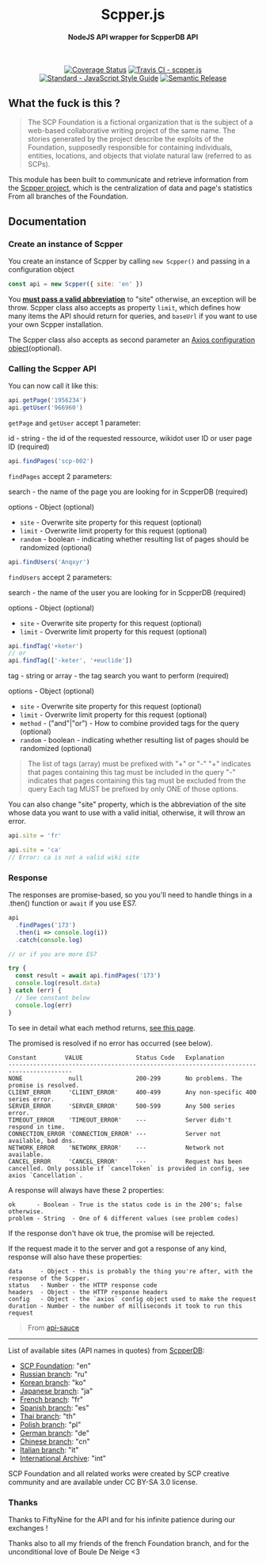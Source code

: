 <h1 align="center">
  Scpper.js
  <h4 align="center">NodeJS API wrapper for ScpperDB API</h4>
  <br>
</h1>

<p align="center">
  <a href='https://coveralls.io/github/HelloEdit/scpper.js?branch=master'><img src='https://coveralls.io/repos/github/HelloEdit/scpper.js/badge.svg?branch=master' alt='Coverage Status' /></a>
  <a href="https://travis-ci.org/HelloEdit/scpper.js"><img src="https://travis-ci.org/HelloEdit/scpper.js.svg?branch=master" alt="Travis CI - scpper.js"></a>
  <a href="https://standardjs.com"><img src="https://img.shields.io/badge/code_style-standard-brightgreen.svg" alt="Standard - JavaScript Style Guide"></a>
  <a href="https://github.com/semantic-release/semantic-release"><img src="https://img.shields.io/badge/%20%20%F0%9F%93%A6%F0%9F%9A%80-semantic--release-e10079.svg" alt="Semantic Release"></a>
</p>

## What the fuck is this ?

> The SCP Foundation is a fictional organization that is the subject of a web-based collaborative writing project of the same name. The stories generated by the project describe the exploits of the Foundation, supposedly responsible for containing individuals, entities, locations, and objects that violate natural law (referred to as SCPs).

This module has been built to communicate and retrieve information from the [Scpper project](https://github.com/FiftyNine/ScpperDB), which is the centralization of data and page's statistics From all branches of the Foundation.

## Documentation

### Create an instance of Scpper

You create an instance of Scpper by calling `new Scpper()` and passing in a configuration object

```js
const api = new Scpper({ site: 'en' })
```

You [**must pass a valid abbreviation**](https://github.com/HelloEdit/scpper.js/blob/dev/src/types/Api.ts#L12) to "site" otherwise, an exception will be throw. Scpper class also accepts as property `limit`, which defines how many items the API should return for queries, and `baseUrl` if you want to use your own Scpper installation.

The Scpper class also accepts as second parameter an [Axios configuration object](https://github.com/axios/axios#request-config)(optional).

### Calling the Scpper API

You can now call it like this:

```js
api.getPage('1956234')
api.getUser('966960')
```

`getPage` and `getUser` accept 1 parameter:

id - string - the id of the requested ressource, wikidot user ID or user page ID (required)

```js
api.findPages('scp-002')
```

`findPages` accept 2 parameters:

search - the name of the page you are looking for in ScpperDB (required)

options - Object (optional)

- `site` - Overwrite site property for this request (optional)
- `limit` - Overwrite limit property for this request (optional)
- `random` - boolean - indicating whether resulting list of pages should be randomized (optional)

```js
api.findUsers('Anqxyr')
```

`findUsers` accept 2 parameters:

search - the name of the user you are looking for in ScpperDB (required)

options - Object (optional)

- `site` - Overwrite site property for this request (optional)
- `limit` - Overwrite limit property for this request (optional)

```js
api.findTag('+keter')
// or
api.findTag(['-keter', '+euclide'])
```

tag - string or array - the tag search you want to perform (required)

options - Object (optional)

- `site` - Overwrite site property for this request (optional)
- `limit` - Overwrite limit property for this request (optional)
- `method` - ("and"|"or") - How to combine provided tags for the query (optional)
- `random` - boolean - indicating whether resulting list of pages should be randomized (optional)

> The list of tags (array) must be prefixed with "+" or "-"
> "+" indicates that pages containing this tag must be included in the query
> "-" indicates that pages containing this tag must be excluded from the query
> Each tag MUST be prefixed by only ONE of those options.

You can also change "site" property, which is the abbreviation of the site whose data you want to use with a valid initial, otherwise, it will throw an error.

```js
api.site = 'fr'

api.site = 'ca'
// Error: ca is not a valid wiki site
```

### Response

The responses are promise-based, so you you'll need to handle things in a .then() function or `await` if you use ES7.

```js
api
  .findPages('173')
  .then(i => console.log(i))
  .catch(console.log)

// or if you are more ES7

try {
  const result = await api.findPages('173')
  console.log(result.data)
} catch (err) {
  // See constant below
  console.log(err)
}
```

To see in detail what each method returns, [see this page](https://github.com/FiftyNine/ScpperDB#api).

The promised is resolved if no error has occurred (see below).

```
Constant        VALUE               Status Code   Explanation
----------------------------------------------------------------------------------------
NONE             null               200-299       No problems. The promise is resolved.
CLIENT_ERROR     'CLIENT_ERROR'     400-499       Any non-specific 400 series error.
SERVER_ERROR     'SERVER_ERROR'     500-599       Any 500 series error.
TIMEOUT_ERROR    'TIMEOUT_ERROR'    ---           Server didn't respond in time.
CONNECTION_ERROR 'CONNECTION_ERROR' ---           Server not available, bad dns.
NETWORK_ERROR    'NETWORK_ERROR'    ---           Network not available.
CANCEL_ERROR     'CANCEL_ERROR'     ---           Request has been cancelled. Only possible if `cancelToken` is provided in config, see axios `Cancellation`.
```

A response will always have these 2 properties:

```
ok      - Boolean - True is the status code is in the 200's; false otherwise.
problem - String  - One of 6 different values (see problem codes)
```

If the response don't have ok true, the promise will be rejected.

If the request made it to the server and got a response of any kind, response will also have these properties:

```
data     - Object - this is probably the thing you're after, with the response of the Scpper.
status   - Number - the HTTP response code
headers  - Object - the HTTP response headers
config   - Object - the `axios` config object used to make the request
duration - Number - the number of milliseconds it took to run this request
```

> From [api-sauce](https://github.com/infinitered/apisauce)

---

List of available sites (API names in quotes) from [ScpperDB](https://github.com/FiftyNine/ScpperDB#list-of-available-sites-api-names-in-quotes):

- [SCP Foundation](scp-wiki.net): "en"
- [Russian branch](scpfoundation.ru): "ru"
- [Korean branch](ko.scp-wiki.net): "ko"
- [Japanese branch](ja.scp-wiki.net): "ja"
- [French branch](fondationscp.wikidot.com): "fr"
- [Spanish branch](lafundacionscp.wikidot.com): "es"
- [Thai branch](scp-th.wikidot.com): "th"
- [Polish branch](scp-wiki.net.pl): "pl"
- [German branch](scp-wiki-de.wikidot.com): "de"
- [Chinese branch](scp-wiki-cn.wikidot.com): "cn"
- [Italian branch](fondazionescp.wikidot.com): "it"
- [International Archive](http://scp-int.wikidot.com): "int"

SCP Foundation and all related works were created by SCP creative community and are available under CC BY-SA 3.0 license.

### Thanks

Thanks to FiftyNine for the API and for his infinite patience during our exchanges !

Thanks also to all my friends of the french Foundation branch, and for the unconditional love of Boule De Neige <3
